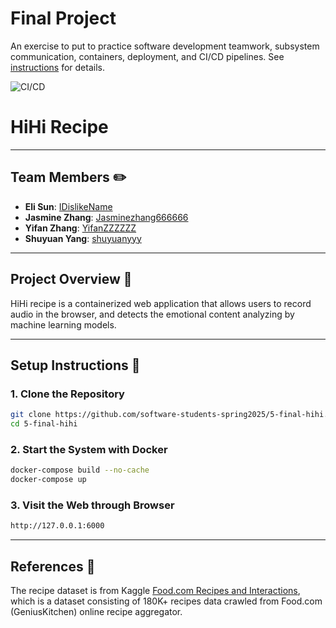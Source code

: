 # Final Project

An exercise to put to practice software development teamwork, subsystem communication, containers, deployment, and CI/CD pipelines. See [instructions](./instructions.md) for details.

![CI/CD](https://github.com/software-students-spring2025/5-final-hihi/actions/workflows/cicd.yaml/badge.svg)

# HiHi Recipe 
---

## Team Members ✏️
- **Eli Sun**: [IDislikeName](https://github.com/IDislikeName)
- **Jasmine Zhang**: [Jasminezhang666666](https://github.com/Jasminezhang666666)
- **Yifan Zhang**: [YifanZZZZZZ](https://github.com/YifanZZZZZZ)
- **Shuyuan Yang**: [shuyuanyyy](https://github.com/shuyuanyyy)

---

## Project Overview 📝

HiHi recipe is a containerized web application that allows users to record audio in the browser, and detects the emotional content analyzing by machine learning models.

---

## Setup Instructions 📌

### 1. Clone the Repository

```bash
git clone https://github.com/software-students-spring2025/5-final-hihi.git
cd 5-final-hihi
```


### 2. Start the System with Docker

```bash
docker-compose build --no-cache
docker-compose up  
```

### 3. Visit the Web through Browser

```bash
http://127.0.0.1:6000
```

---

## References 📎
The recipe dataset is from Kaggle [Food.com Recipes and Interactions](https://www.kaggle.com/datasets/shuyangli94/food-com-recipes-and-user-interactions/data), which is a dataset consisting of 180K+ recipes data crawled from Food.com (GeniusKitchen) online recipe aggregator. 
